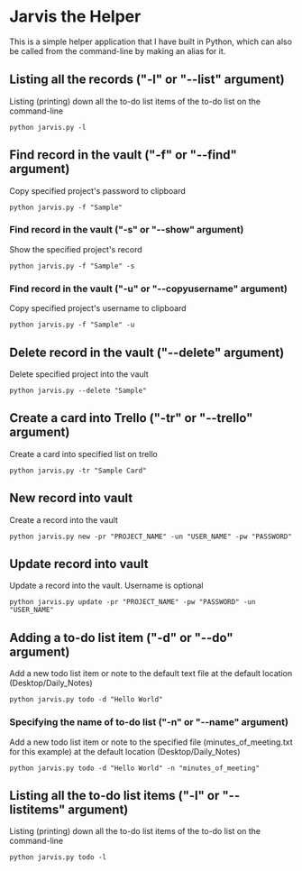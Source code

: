 <h1>Jarvis the Helper</h1>

This is a simple helper application that I have built in Python, which can also be called from the command-line by making an alias for it.

<h2>Listing all the records ("-l" or "--list" argument)</h2>
Listing (printing) down all the to-do list items of the to-do list on the command-line

```
python jarvis.py -l
```

<h2>Find record in the vault ("-f" or "--find" argument)</h2> 
Copy specified project's password to clipboard

```
python jarvis.py -f "Sample"
```

<h3>Find record in the vault ("-s" or "--show" argument)</h3> 
Show the specified project's record

```
python jarvis.py -f "Sample" -s
```

<h3>Find record in the vault ("-u" or "--copyusername" argument)</h3> 
Copy specified project's username to clipboard

```
python jarvis.py -f "Sample" -u
```

<h2>Delete record in the vault ("--delete" argument)</h2> 
Delete specified project into the vault

```
python jarvis.py --delete "Sample"
```

<h2>Create a card into Trello ("-tr" or "--trello" argument)</h2> 
Create a card into specified list on trello

```
python jarvis.py -tr "Sample Card"
```

<h2>New record into vault</h2> 
Create a record into the vault

```
python jarvis.py new -pr "PROJECT_NAME" -un "USER_NAME" -pw "PASSWORD"
```

<h2>Update record into vault</h2> 
Update a record into the vault. Username is optional

```
python jarvis.py update -pr "PROJECT_NAME" -pw "PASSWORD" -un "USER_NAME"
```

<h2>Adding a to-do list item ("-d" or "--do" argument)</h2>
Add a new todo list item or note to the default text file at the default location (Desktop/Daily_Notes)

```
python jarvis.py todo -d "Hello World"
```

<h3>Specifying the name of to-do list ("-n" or "--name" argument)</h3>
Add a new todo list item or note to the specified file (minutes_of_meeting.txt for this example) at the default location (Desktop/Daily_Notes)

```
python jarvis.py todo -d "Hello World" -n "minutes_of_meeting"
```

<h2>Listing all the to-do list items ("-l" or "--listitems" argument)</h2>
Listing (printing) down all the to-do list items of the to-do list on the command-line</h2>

```
python jarvis.py todo -l
```
